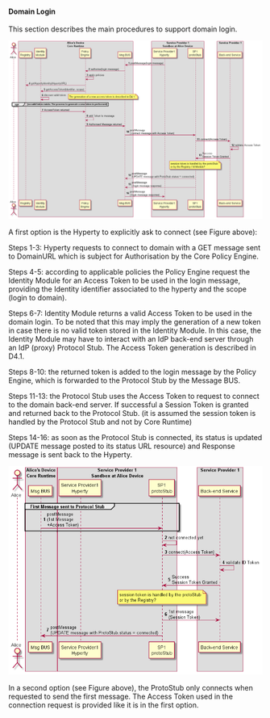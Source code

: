 #### Domain Login

This section describes the main procedures to support domain login.

![Figure @runtime-ident-man-domain-login-explicit: Explict Domain Login](domain-login-explicit.png)

A first option is the Hyperty to explicitly ask to connect (see Figure above):

Steps 1-3: Hyperty requests to connect to domain with a GET message sent to DomainURL which is subject for Authorisation by the Core Policy Engine.

Steps 4-5: according to applicable policies the Policy Engine request the Identity Module for an Access Token to be used in the login message, providing the Identity identifier associated to the hyperty and the scope (login to domain).

Steps 6-7: Identity Module returns a valid Access Token to be used in the domain login. To be noted that this may imply the generation of a new token in case there is no valid token stored in the Identity Module. In this case, the Identity Module may have to interact with an IdP back-end server through an IdP (proxy) Protocol Stub. The Access Token generation is described in D4.1.

Steps 8-10: the returned token is added to the login message by the Policy Engine, which is forwarded to the Protocol Stub by the Message BUS.

Steps 11-13: the Protocol Stub uses the Access Token to request to connect to the domain back-end server. If successful a Session Token is granted and returned back to the Protocol Stub. (it is assumed the session token is handled by the Protocol Stub and not by Core Runtime)

Steps 14-16: as soon as the Protocol Stub is connected, its status is updated (UPDATE message posted to its status URL resource) and Response message is sent back to the Hyperty.

![Figure @runtime-ident-man-domain-login-implicit: Implict Domain Login](domain-login-implicit.png)

In a second option (see Figure above), the ProtoStub only connects when requested to send the first message. The Access Token used in the connection request is provided like it is in the first option.

